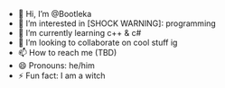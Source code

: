 - 👋 Hi, I’m @Bootleka
- 👀 I’m interested in [SHOCK WARNING]: programming
- 🌱 I’m currently learning c++ & c#
- 💞️ I’m looking to collaborate on cool stuff ig
- 📫 How to reach me (TBD)
- 😄 Pronouns: he/him
- ⚡ Fun fact: I am a witch

<!---
Bootleka/Bootleka is a ✨ special ✨ repository because its `README.md` (this file) appears on your GitHub profile.
You can click the Preview link to take a look at your changes.
--->
